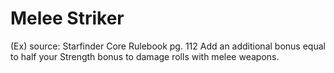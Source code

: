 # Melee Striker 
(Ex)
source: Starfinder Core Rulebook pg. 112
Add an additional bonus equal to half your Strength bonus to damage rolls with melee weapons.

